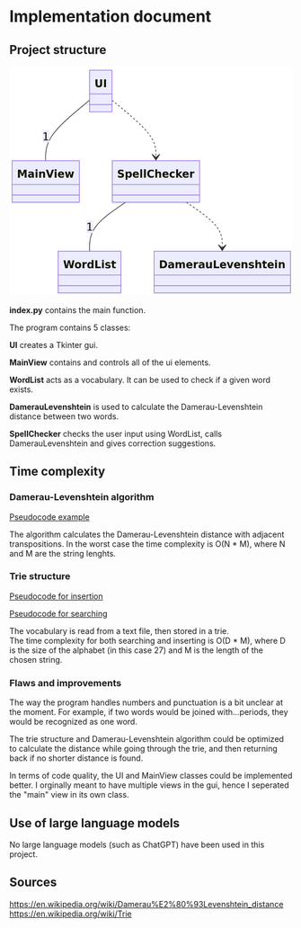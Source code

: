 # Implementation document

## Project structure

![Class diagram](https://github.com/mizhonka/Spell-checker/blob/main/Documentation/project_structure.png)

**index.py** contains the main function.

The program contains 5 classes:

**UI** creates a Tkinter gui.  

**MainView** contains and controls all of the ui elements.

**WordList** acts as a vocabulary. It can be used to check if a given word exists.

**DamerauLevenshtein** is used to calculate the Damerau-Levenshtein distance between two words.

**SpellChecker** checks the user input using WordList, calls DamerauLevenshtein and gives correction suggestions.

## Time complexity

### Damerau-Levenshtein algorithm

[Pseudocode example](https://en.wikipedia.org/wiki/Damerau%E2%80%93Levenshtein_distance#Distance_with_adjacent_transpositions)

The algorithm calculates the Damerau-Levenshtein distance with adjacent transpositions. In the worst case the time complexity is O(N * M), where N and M are the string lenghts.  

### Trie structure

[Pseudocode for insertion](https://en.wikipedia.org/wiki/Trie#Insertion)  

[Pseudocode for searching](https://en.wikipedia.org/wiki/Trie#Searching)

The vocabulary is read from a text file, then stored in a trie.  
The time complexity for both searching and inserting is O(D * M), where D is the size of the alphabet (in this case 27) and M is the length of the chosen string.  

### Flaws and improvements

The way the program handles numbers and punctuation is a bit unclear at the moment. For example, if two words would be joined with...periods, they would be recognized as one word.

The trie structure and Damerau-Levenshtein algorithm could be optimized to calculate the distance while going through the trie, and then returning back if no shorter distance is found.

In terms of code quality, the UI and MainView classes could be implemented better. I orginally meant to have multiple views in the gui, hence I seperated the "main" view in its own class.

## Use of large language models

No large language models (such as ChatGPT) have been used in this project.

## Sources

https://en.wikipedia.org/wiki/Damerau%E2%80%93Levenshtein_distance  
https://en.wikipedia.org/wiki/Trie

